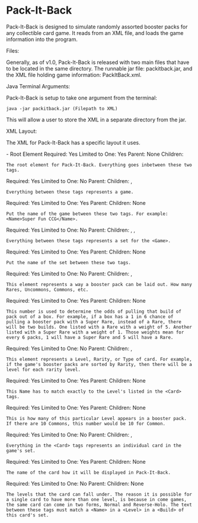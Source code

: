 Pack-It-Back
============

Pack-It-Back is designed to simulate randomly assorted booster packs for any collectible card game. It reads from an XML file, and loads the game information into the program.

Files:

Generally, as of v1.0, Pack-It-Back is released with two main files that have to be located in the same directory. The runnable jar file: packitback.jar, and the XML file holding game information: PackItBack.xml.

Java Terminal Arguments:

Pack-It-Back is setup to take one argument from the terminal:

    java -jar packitback.jar (Filepath to XML)

This will allow a user to store the XML in a separate directory from the jar.

XML Layout:

The XML for Pack-It-Back has a specific layout it uses.

<PackItBack> - Root Element
    Required: Yes
    Limited to One: Yes
    Parent: None
    Children: <Game>

    The root element for Pack-It-Back. Everything goes inbetween these two tags.

<Game>
    Required: Yes
    Limited to One: No
    Parent: <PackItBack>
    Children: <Name>, <Set>

    Everything between these tags represents a game.

<Name>
    Required: Yes
    Limited to One: Yes
    Parent: <Game>
    Children: None

    Put the name of the game between these two tags. For example: <Name>Super Fun CCG</Name>.

<Set>
    Required: Yes
    Limited to One: No
    Parent: <Game>
    Children: <Name>, <Build>, <Card>

    Everything between these tags represents a set for the <Game>.

<Name>
    Required: Yes
    Limited to One: Yes
    Parent: <Set>
    Children: None

    Put the name of the set between these two tags.

<Build>
    Required: Yes
    Limited to One: No
    Parent: <Set>
    Children: <Weight>, <Level>

    This element represents a way a booster pack can be laid out. How many Rares, Uncommons, Commons, etc.

<Weight>
    Required: Yes
    Limited to One: Yes
    Parent: <Build>
    Children: None

    This number is used to determine the odds of pulling that build of pack out of a box. For example, if a box has a 1 in 6 chance of pulling a booster pack with a Super Rare, instead of a Rare, there will be two builds. One listed with a Rare with a weight of 5. Another listed with a Super Rare with a weight of 1. Those weights mean for every 6 packs, 1 will have a Super Rare and 5 will have a Rare.

<Level>
    Required: Yes
    Limited to One: No
    Parent: <Build>
    Children: <Name>, <Count>

    This element represents a Level, Rarity, or Type of card. For example, if the game's booster packs are sorted by Rarity, then there will be a level for each rarity level.

<Name>
    Required: Yes
    Limited to One: Yes
    Parent: <Level>
    Children: None

    This Name has to match exactly to the Level's listed in the <Card> tags.

<Count>
    Required: Yes
    Limited to One: Yes
    Parent: <Level>
    Children: None

    This is how many of this particular Level appears in a booster pack. If there are 10 Commons, this number would be 10 for Common.

<Card>
    Required: Yes
    Limited to One: No
    Parent: <Set>
    Children: <Name>, <Level>

    Everything in the <Card> tags represents an individual card in the game's set.

<Name>
    Required: Yes
    Limited to One: Yes
    Parent: <Card>
    Children: None

    The name of the card how it will be displayed in Pack-It-Back.

<Level>
    Required: Yes
    Limited to One: No
    Parent: <Card>
    Children: None

    The levels that the card can fall under. The reason it is possible for a single card to have more than one level, is because in come games, the same card can come in two forms, Normal and Reverse-Holo. The text between these tags must match a <Name> in a <Level> in a <Build> of this card's set.
